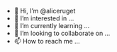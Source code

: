- 👋 Hi, I’m @aliceruget
- 👀 I’m interested in ...
- 🌱 I’m currently learning ...
- 💞️ I’m looking to collaborate on ...
- 📫 How to reach me ...

<!---
aliceruget/aliceruget is a ✨ special ✨ repository because its `README.md` (this file) appears on your GitHub profile.
You can click the Preview link to take a look at your changes.
--->
